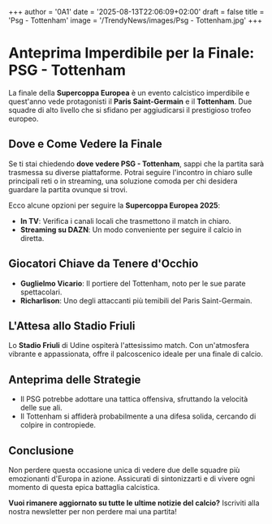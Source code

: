 +++
author = '0A1'
date = '2025-08-13T22:06:09+02:00'
draft = false
title = 'Psg - Tottenham'
image = '/TrendyNews/images/Psg - Tottenham.jpg'
+++

# Anteprima Imperdibile per la Finale: PSG - Tottenham

La finale della **Supercoppa Europea** è un evento calcistico imperdibile e quest'anno vede protagonisti il **Paris Saint-Germain** e il **Tottenham**. Due squadre di alto livello che si sfidano per aggiudicarsi il prestigioso trofeo europeo.

## Dove e Come Vedere la Finale

Se ti stai chiedendo **dove vedere PSG - Tottenham**, sappi che la partita sarà trasmessa su diverse piattaforme. Potrai seguire l'incontro in chiaro sulle principali reti o in streaming, una soluzione comoda per chi desidera guardare la partita ovunque si trovi.

Ecco alcune opzioni per seguire la **Supercoppa Europea 2025**:
- **In TV**: Verifica i canali locali che trasmettono il match in chiaro.
- **Streaming su DAZN**: Un modo conveniente per seguire il calcio in diretta.

## Giocatori Chiave da Tenere d'Occhio

- **Guglielmo Vicario**: Il portiere del Tottenham, noto per le sue parate spettacolari.
- **Richarlison**: Uno degli attaccanti più temibili del Paris Saint-Germain.

## L'Attesa allo Stadio Friuli

Lo **Stadio Friuli** di Udine ospiterà l'attesissimo match. Con un'atmosfera vibrante e appassionata, offre il palcoscenico ideale per una finale di calcio.

## Anteprima delle Strategie

- Il PSG potrebbe adottare una tattica offensiva, sfruttando la velocità delle sue ali.
- Il Tottenham si affiderà probabilmente a una difesa solida, cercando di colpire in contropiede.

## Conclusione

Non perdere questa occasione unica di vedere due delle squadre più emozionanti d'Europa in azione. Assicurati di sintonizzarti e di vivere ogni momento di questa epica battaglia calcistica.

**Vuoi rimanere aggiornato su tutte le ultime notizie del calcio?** Iscriviti alla nostra newsletter per non perdere mai una partita!